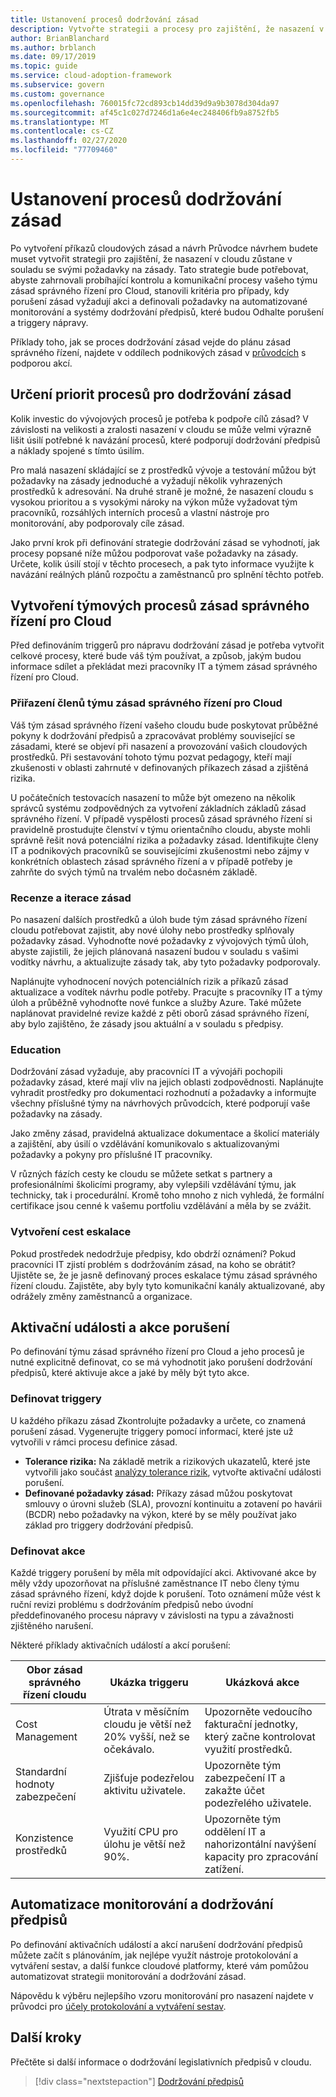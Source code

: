 ```yaml
---
title: Ustanovení procesů dodržování zásad
description: Vytvořte strategii a procesy pro zajištění, že nasazení v cloudu zůstane v souladu s požadavky vašich zásad. 
author: BrianBlanchard
ms.author: brblanch
ms.date: 09/17/2019
ms.topic: guide
ms.service: cloud-adoption-framework
ms.subservice: govern
ms.custom: governance
ms.openlocfilehash: 760015fc72cd893cb14dd39d9a9b3078d304da97
ms.sourcegitcommit: af45c1c027d7246d1a6e4ec248406fb9a8752fb5
ms.translationtype: MT
ms.contentlocale: cs-CZ
ms.lasthandoff: 02/27/2020
ms.locfileid: "77709460"
---
```

<!-- markdownlint-disable MD026 -->

# <a name="establish-policy-adherence-processes"></a>Ustanovení procesů dodržování zásad

Po vytvoření příkazů cloudových zásad a návrh Průvodce návrhem budete muset vytvořit strategii pro zajištění, že nasazení v cloudu zůstane v souladu se svými požadavky na zásady. Tato strategie bude potřebovat, abyste zahrnovali probíhající kontrolu a komunikační procesy vašeho týmu zásad správného řízení pro Cloud, stanovili kritéria pro případy, kdy porušení zásad vyžadují akci a definovali požadavky na automatizované monitorování a systémy dodržování předpisů, které budou Odhalte porušení a triggery nápravy.

Příklady toho, jak se proces dodržování zásad vejde do plánu zásad správného řízení, najdete v oddílech podnikových zásad v [průvodcích](../guides/index.md) s podporou akcí.

## <a name="prioritize-policy-adherence-processes"></a>Určení priorit procesů pro dodržování zásad

Kolik investic do vývojových procesů je potřeba k podpoře cílů zásad? V závislosti na velikosti a zralosti nasazení v cloudu se může velmi výrazně lišit úsilí potřebné k navázání procesů, které podporují dodržování předpisů a náklady spojené s tímto úsilím.

Pro malá nasazení skládající se z prostředků vývoje a testování můžou být požadavky na zásady jednoduché a vyžadují několik vyhrazených prostředků k adresování. Na druhé straně je možné, že nasazení cloudu s vysokou prioritou a s vysokými nároky na výkon může vyžadovat tým pracovníků, rozsáhlých interních procesů a vlastní nástroje pro monitorování, aby podporovaly cíle zásad.

Jako první krok při definování strategie dodržování zásad se vyhodnotí, jak procesy popsané níže můžou podporovat vaše požadavky na zásady. Určete, kolik úsilí stojí v těchto procesech, a pak tyto informace využijte k navázání reálných plánů rozpočtu a zaměstnanců pro splnění těchto potřeb.

## <a name="establish-cloud-governance-team-processes"></a>Vytvoření týmových procesů zásad správného řízení pro Cloud

Před definováním triggerů pro nápravu dodržování zásad je potřeba vytvořit celkové procesy, které bude váš tým používat, a způsob, jakým budou informace sdílet a překládat mezi pracovníky IT a týmem zásad správného řízení pro Cloud.

### <a name="assign-cloud-governance-team-members"></a>Přiřazení členů týmu zásad správného řízení pro Cloud

Váš tým zásad správného řízení vašeho cloudu bude poskytovat průběžné pokyny k dodržování předpisů a zpracovávat problémy související se zásadami, které se objeví při nasazení a provozování vašich cloudových prostředků. Při sestavování tohoto týmu pozvat pedagogy, kteří mají zkušenosti v oblasti zahrnuté v definovaných příkazech zásad a zjištěná rizika.

U počátečních testovacích nasazení to může být omezeno na několik správců systému zodpovědných za vytvoření základních základů zásad správného řízení. V případě vyspělosti procesů zásad správného řízení si pravidelně prostudujte členství v týmu orientačního cloudu, abyste mohli správně řešit nová potenciální rizika a požadavky zásad. Identifikujte členy IT a podnikových pracovníků se souvisejícími zkušenostmi nebo zájmy v konkrétních oblastech zásad správného řízení a v případě potřeby je zahrňte do svých týmů na trvalém nebo dočasném základě.

### <a name="reviews-and-policy-iteration"></a>Recenze a iterace zásad

Po nasazení dalších prostředků a úloh bude tým zásad správného řízení cloudu potřebovat zajistit, aby nové úlohy nebo prostředky splňovaly požadavky zásad. Vyhodnoťte nové požadavky z vývojových týmů úloh, abyste zajistili, že jejich plánovaná nasazení budou v souladu s vašimi vodítky návrhu, a aktualizujte zásady tak, aby tyto požadavky podporovaly.

Naplánujte vyhodnocení nových potenciálních rizik a příkazů zásad aktualizace a vodítek návrhu podle potřeby. Pracujte s pracovníky IT a týmy úloh a průběžně vyhodnoťte nové funkce a služby Azure. Také můžete naplánovat pravidelné revize každé z pěti oborů zásad správného řízení, aby bylo zajištěno, že zásady jsou aktuální a v souladu s předpisy.

### <a name="education"></a>Education

Dodržování zásad vyžaduje, aby pracovníci IT a vývojáři pochopili požadavky zásad, které mají vliv na jejich oblasti zodpovědnosti. Naplánujte vyhradit prostředky pro dokumentaci rozhodnutí a požadavky a informujte všechny příslušné týmy na návrhových průvodcích, které podporují vaše požadavky na zásady.

Jako změny zásad, pravidelná aktualizace dokumentace a školicí materiály a zajištění, aby úsilí o vzdělávání komunikovalo s aktualizovanými požadavky a pokyny pro příslušné IT pracovníky.

V různých fázích cesty ke cloudu se můžete setkat s partnery a profesionálními školicími programy, aby vylepšili vzdělávání týmu, jak technicky, tak i procedurální. Kromě toho mnoho z nich vyhledá, že formální certifikace jsou cenné k vašemu portfoliu vzdělávání a měla by se zvážit.

### <a name="establish-escalation-paths"></a>Vytvoření cest eskalace

Pokud prostředek nedodržuje předpisy, kdo obdrží oznámení? Pokud pracovníci IT zjistí problém s dodržováním zásad, na koho se obrátit? Ujistěte se, že je jasně definovaný proces eskalace týmu zásad správného řízení cloudu. Zajistěte, aby byly tyto komunikační kanály aktualizované, aby odrážely změny zaměstnanců a organizace.

## <a name="violation-triggers-and-actions"></a>Aktivační události a akce porušení

Po definování týmu zásad správného řízení pro Cloud a jeho procesů je nutné explicitně definovat, co se má vyhodnotit jako porušení dodržování předpisů, které aktivuje akce a jaké by měly být tyto akce.

### <a name="define-triggers"></a>Definovat triggery

U každého příkazu zásad Zkontrolujte požadavky a určete, co znamená porušení zásad. Vygenerujte triggery pomocí informací, které jste už vytvořili v rámci procesu definice zásad.

- **Tolerance rizika:** Na základě metrik a rizikových ukazatelů, které jste vytvořili jako součást [analýzy tolerance rizik](./risk-tolerance.md), vytvořte aktivační události porušení.
- **Definované požadavky zásad:** Příkazy zásad můžou poskytovat smlouvy o úrovni služeb (SLA), provozní kontinuitu a zotavení po havárii (BCDR) nebo požadavky na výkon, které by se měly používat jako základ pro triggery dodržování předpisů.

### <a name="define-actions"></a>Definovat akce

Každé triggery porušení by měla mít odpovídající akci. Aktivované akce by měly vždy upozorňovat na příslušné zaměstnance IT nebo členy týmu zásad správného řízení, když dojde k porušení. Toto oznámení může vést k ruční revizi problému s dodržováním předpisů nebo úvodní předdefinovaného procesu nápravy v závislosti na typu a závažnosti zjištěného narušení.

Některé příklady aktivačních událostí a akcí porušení:

| Obor zásad správného řízení cloudu | Ukázka triggeru | Ukázková akce |
|-----------------------------|----------------|---------------|
| Cost Management | Útrata v měsíčním cloudu je větší než 20% vyšší, než se očekávalo. | Upozorněte vedoucího fakturační jednotky, který začne kontrolovat využití prostředků. |
| Standardní hodnoty zabezpečení | Zjišťuje podezřelou aktivitu uživatele. | Upozorněte tým zabezpečení IT a zakažte účet podezřelého uživatele. |
| Konzistence prostředků | Využití CPU pro úlohu je větší než 90%. | Upozorněte tým oddělení IT a nahorizontální navýšení kapacity pro zpracování zatížení. |

## <a name="automation-of-monitoring-and-compliance"></a>Automatizace monitorování a dodržování předpisů

Po definování aktivačních událostí a akcí narušení dodržování předpisů můžete začít s plánováním, jak nejlépe využít nástroje protokolování a vytváření sestav, a další funkce cloudové platformy, které vám pomůžou automatizovat strategii monitorování a dodržování zásad.

Nápovědu k výběru nejlepšího vzoru monitorování pro nasazení najdete v průvodci pro [účely protokolování a vytváření sestav](../../decision-guides/logging-and-reporting/index.md).

## <a name="next-steps"></a>Další kroky

Přečtěte si další informace o dodržování legislativních předpisů v cloudu.

> [!div class="nextstepaction"]
> [Dodržování předpisů](./regulatory-compliance.md)

